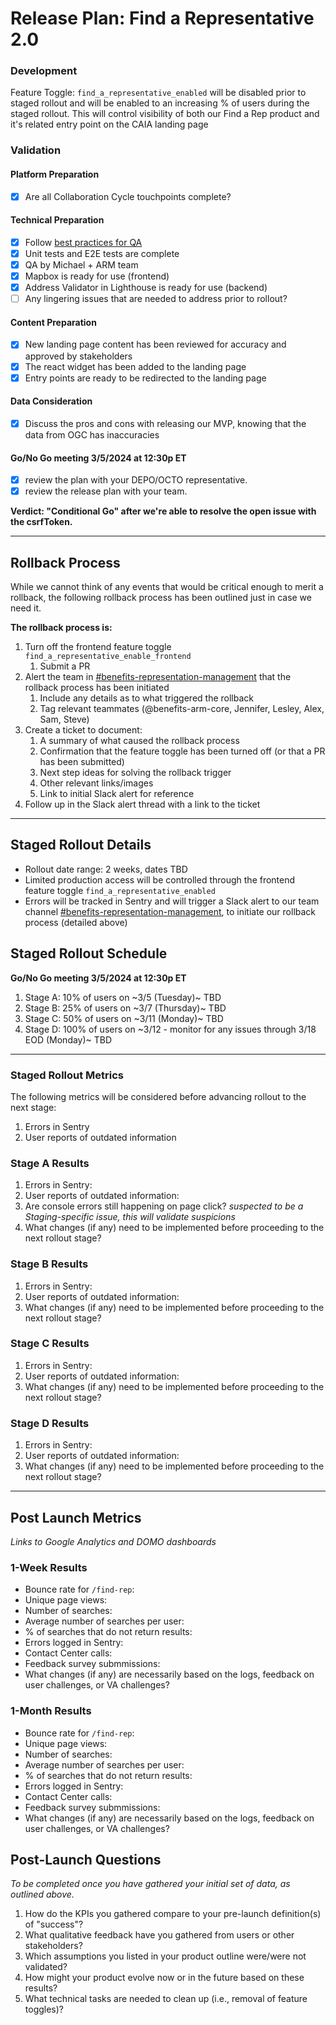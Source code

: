 # Release Plan: Find a Representative 2.0


### Development

Feature Toggle:
`find_a_representative_enabled` will be disabled prior to staged rollout and will be enabled to an increasing % of users during the staged rollout. This will control visibility of both our Find a Rep product and it's related entry point on the CAIA landing page

### Validation

#### Platform Preparation
- [x] Are all Collaboration Cycle touchpoints complete?

#### Technical Preparation
- [x] Follow [best practices for QA](https://depo-platform-documentation.scrollhelp.site/developer-docs/qa-and-accessibility-testing)
- [x] Unit tests and E2E tests are complete
- [x] QA by Michael + ARM team
- [x] Mapbox is ready for use (frontend)
- [x] Address Validator in Lighthouse is ready for use (backend)
- [ ] Any lingering issues that are needed to address prior to rollout?

#### Content Preparation
- [x] New landing page content has been reviewed for accuracy and approved by stakeholders
- [x] The react widget has been added to the landing page
- [x] Entry points are ready to be redirected to the landing page

#### Data Consideration
- [x] Discuss the pros and cons with releasing our MVP, knowing that the data from OGC has inaccuracies

#### Go/No Go meeting 3/5/2024 at 12:30p ET
- [x] review the plan with your DEPO/OCTO representative.
- [x] review the release plan with your team.

**Verdict: "Conditional Go" after we're able to resolve the open issue with the csrfToken.**

***

## Rollback Process

While we cannot think of any events that would be critical enough to merit a rollback, the following rollback process has been outlined just in case we need it.

**The rollback process is:**
1. Turn off the frontend feature toggle `find_a_representative_enable_frontend`
   1. Submit a PR
2. Alert the team in [#benefits-representation-management](https://slack.com/archives/C05L6HSJLHM) that the rollback process has been initiated
   1. Include any details as to what triggered the rollback
   2. Tag relevant teammates (@benefits-arm-core, Jennifer, Lesley, Alex, Sam, Steve)
3. Create a ticket to document:
   1. A summary of what caused the rollback process
   2. Confirmation that the feature toggle has been turned off (or that a PR has been submitted)
   3. Next step ideas for solving the rollback trigger
   4. Other relevant links/images
   5. Link to initial Slack alert for reference
4. Follow up in the Slack alert thread with a link to the ticket

***


## Staged Rollout Details

- Rollout date range: 2 weeks, dates TBD
- Limited production access will be controlled through the frontend feature toggle `find_a_representative_enabled` 
- Errors will be tracked in Sentry and will trigger a Slack alert to our team channel [#benefits-representation-management](https://slack.com/archives/C05L6HSJLHM), to initiate our rollback process (detailed above)


## Staged Rollout Schedule
**Go/No Go meeting 3/5/2024 at 12:30p ET**
1. Stage A: 10% of users on ~3/5 (Tuesday)~ TBD
2. Stage B: 25% of users on ~3/7 (Thursday)~ TBD
3. Stage C: 50% of users on ~3/11 (Monday)~ TBD
4. Stage D: 100% of users on ~3/12 - monitor for any issues through 3/18 EOD (Monday)~ TBD

*** 

### Staged Rollout Metrics

The following metrics will be considered before advancing rollout to the next stage:

1. Errors in Sentry
2. User reports of outdated information

### Stage A Results

1. Errors in Sentry:
2. User reports of outdated information:
3. Are console errors still happening on page click?  _suspected to be a Staging-specific issue, this will validate suspicions_
4. What changes (if any) need to be implemented before proceeding to the next rollout stage?

### Stage B Results

1. Errors in Sentry:
2. User reports of outdated information:
3. What changes (if any) need to be implemented before proceeding to the next rollout stage?

### Stage C Results

1. Errors in Sentry:
2. User reports of outdated information:
3. What changes (if any) need to be implemented before proceeding to the next rollout stage?

### Stage D Results

1. Errors in Sentry:
2. User reports of outdated information:
3. What changes (if any) need to be implemented before proceeding to the next rollout stage?

***


## Post Launch Metrics

_Links to Google Analytics and DOMO dashboards_


### 1-Week Results

- Bounce rate for `/find-rep`:
- Unique page views:
- Number of searches:
- Average number of searches per user:
- % of searches that do not return results:
- Errors logged in Sentry:
- Contact Center calls:
- Feedback survey submmissions:
- What changes (if any) are necessarily based on the logs, feedback on user challenges, or VA challenges?


### 1-Month Results

- Bounce rate for `/find-rep`:
- Unique page views:
- Number of searches:
- Average number of searches per user:
- % of searches that do not return results:
- Errors logged in Sentry:
- Contact Center calls:
- Feedback survey submmissions:
- What changes (if any) are necessarily based on the logs, feedback on user challenges, or VA challenges?


## Post-Launch Questions

_To be completed once you have gathered your initial set of data, as outlined above._

1. How do the KPIs you gathered compare to your pre-launch definition(s) of "success"?
2. What qualitative feedback have you gathered from users or other stakeholders?
3. Which assumptions you listed in your product outline were/were not validated?
4. How might your product evolve now or in the future based on these results?
5. What technical tasks are needed to clean up (i.e., removal of feature toggles)?

